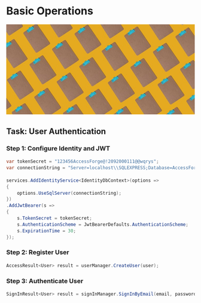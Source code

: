 # Basic Operations

![4](images/4.jpg)

## Task: User Authentication

### Step 1: Configure Identity and JWT

```csharp
var tokenSecret = "123456AccessForge@!2092000111@@wqrys";
var connectionString = "Server=localhost\\SQLEXPRESS;Database=AccessForge;Trusted_Connection=True;TrustServerCertificate=true;";

services.AddIdentityService<IdentityDbContext>(options =>
{
    options.UseSqlServer(connectionString);
})
.AddJwtBearer(s =>
{
    s.TokenSecret = tokenSecret;
    s.AuthenticationScheme = JwtBearerDefaults.AuthenticationScheme;
    s.ExpirationTime = 30;
});

```

### Step 2: Register User

```csharp
AccessResult<User> result = userManager.CreateUser(user);
```

### Step 3: Authenticate User

```csharp
SignInResult<User> result = signInManager.SignInByEmail(email, password);

```
